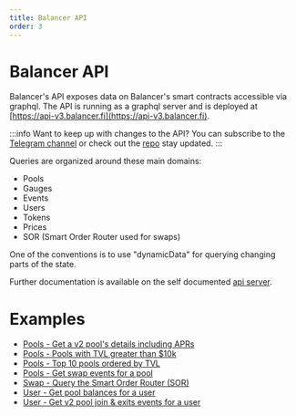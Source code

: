```yaml
---
title: Balancer API
order: 3
---
```

# Balancer API
Balancer's API exposes data on Balancer's smart contracts accessible via graphql. The API is running as a graphql server and is deployed at [https://api-v3.balancer.fi](https://api-v3.balancer.fi).

:::info Want to keep up with changes to the API?
You can subscribe to the [Telegram channel](https://t.me/BalBeetsApi) or check out the [repo](https://github.com/balancer/backend) stay updated. 
:::

Queries are organized around these main domains:

- Pools
- Gauges
- Events
- Users
- Tokens
- Prices
- SOR (Smart Order Router used for swaps)

One of the conventions is to use "dynamicData" for querying changing parts of the state.

Further documentation is available on the self documented [api server](https://api-v3.balancer.fi).

# Examples

* [Pools - Get a v2 pool's details including APRs](./pool-details-with-apr.md)
* [Pools - Pools with TVL greater than $10k](./pools-with-tvl.md)
* [Pools - Top 10 pools ordered by TVL](./pools-top-ordered-tvl.md)
* [Pools - Get swap events for a pool](./pool-swap-events.md)
* [Swap - Query the Smart Order Router (SOR)](./swap-query-sor.md)
* [User - Get pool balances for a user](./user-pool-balance.md)
* [User - Get v2 pool join & exits events for a user](./user-pool-join-exits.md)



